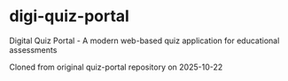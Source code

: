 # digi-quiz-portal
Digital Quiz Portal - A modern web-based quiz application for educational assessments

Cloned from original quiz-portal repository on 2025-10-22